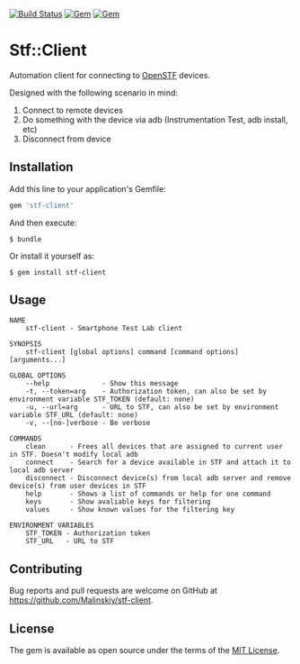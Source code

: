 [![Build Status](https://travis-ci.org/Malinskiy/stf-client.svg?branch=master)](https://travis-ci.org/Malinskiy/stf-client)
[![Gem](https://img.shields.io/gem/v/stf-client.svg)](https://rubygems.org/gems/stf-client)
[![Gem](https://img.shields.io/gem/dt/stf-client.svg)](https://rubygems.org/gems/stf-client)

# Stf::Client

Automation client for connecting to [OpenSTF](https://github.com/openstf/stf) devices.

Designed with the following scenario in mind:

1. Connect to remote devices
2. Do something with the device via adb (Instrumentation Test, adb install, etc)
3. Disconnect from device

## Installation

Add this line to your application's Gemfile:

```ruby
gem 'stf-client'
```

And then execute:

    $ bundle

Or install it yourself as:

    $ gem install stf-client

## Usage

```
NAME
    stf-client - Smartphone Test Lab client

SYNOPSIS
    stf-client [global options] command [command options] [arguments...]

GLOBAL OPTIONS
    --help             - Show this message
    -t, --token=arg    - Authorization token, can also be set by environment variable STF_TOKEN (default: none)
    -u, --url=arg      - URL to STF, can also be set by environment variable STF_URL (default: none)
    -v, --[no-]verbose - Be verbose

COMMANDS
    clean      - Frees all devices that are assigned to current user in STF. Doesn't modify local adb
    connect    - Search for a device available in STF and attach it to local adb server
    disconnect - Disconnect device(s) from local adb server and remove device(s) from user devices in STF
    help       - Shows a list of commands or help for one command
    keys       - Show avaliable keys for filtering
    values     - Show known values for the filtering key
    
ENVIRONMENT VARIABLES
    STF_TOKEN - Authorization token 
    STF_URL   - URL to STF 
```

## Contributing

Bug reports and pull requests are welcome on GitHub at https://github.com/Malinskiy/stf-client.

## License

The gem is available as open source under the terms of the [MIT License](http://opensource.org/licenses/MIT).
